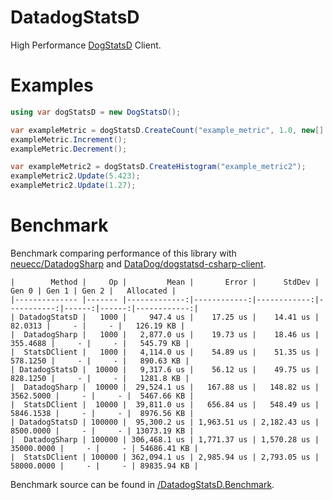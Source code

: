 # DatadogStatsD
High Performance [DogStatsD](https://docs.datadoghq.com/developers/dogstatsd) Client.

# Examples

```csharp
using var dogStatsD = new DogStatsD();

var exampleMetric = dogStatsD.CreateCount("example_metric", 1.0, new[] { "environment:dev" });
exampleMetric.Increment();
exampleMetric.Decrement();

var exampleMetric2 = dogStatsD.CreateHistogram("example_metric2");
exampleMetric2.Update(5.423);
exampleMetric2.Update(1.27);
```

# Benchmark

Benchmark comparing performance of this library with [neuecc/DatadogSharp](https://github.com/neuecc/DatadogSharp)
and [DataDog/dogstatsd-csharp-client](https://github.com/DataDog/dogstatsd-csharp-client).

```
|        Method |     Op |         Mean |       Error |      StdDev |      Gen 0 | Gen 1 | Gen 2 |   Allocated |
|-------------- |------- |-------------:|------------:|------------:|-----------:|------:|------:|------------:|
| DatadogStatsD |   1000 |     947.4 us |    17.25 us |    14.41 us |    82.0313 |     - |     - |   126.19 KB |
|  DatadogSharp |   1000 |   2,877.0 us |    19.73 us |    18.46 us |   355.4688 |     - |     - |   545.79 KB |
|  StatsDClient |   1000 |   4,114.0 us |    54.89 us |    51.35 us |   578.1250 |     - |     - |   890.63 KB |
| DatadogStatsD |  10000 |   9,317.6 us |    56.12 us |    49.75 us |   828.1250 |     - |     - |   1281.8 KB |
|  DatadogSharp |  10000 |  29,524.1 us |   167.88 us |   148.82 us |  3562.5000 |     - |     - |  5467.66 KB |
|  StatsDClient |  10000 |  39,811.0 us |   656.84 us |   548.49 us |  5846.1538 |     - |     - |  8976.56 KB |
| DatadogStatsD | 100000 |  95,300.2 us | 1,963.51 us | 2,182.43 us |  8500.0000 |     - |     - | 13073.19 KB |
|  DatadogSharp | 100000 | 306,468.1 us | 1,771.37 us | 1,570.28 us | 35000.0000 |     - |     - | 54686.41 KB |
|  StatsDClient | 100000 | 362,094.1 us | 2,985.94 us | 2,793.05 us | 58000.0000 |     - |     - | 89835.94 KB |
```

Benchmark source can be found in
[/DatadogStatsD.Benchmark](https://github.com/verdie-g/DatadogStatsD/blob/master/DatadogStatsD.Benchmark/Program.cs).
